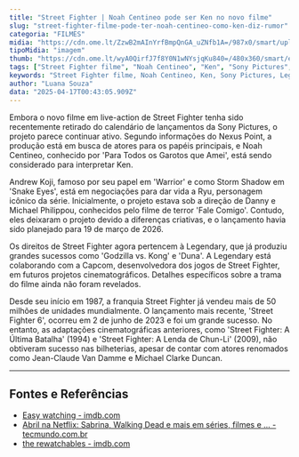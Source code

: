 ```yaml
---
title: "Street Fighter | Noah Centineo pode ser Ken no novo filme"
slug: "street-fighter-filme-pode-ter-noah-centineo-como-ken-diz-rumor"
categoria: "FILMES"
midia: "https://cdn.ome.lt/ZzwB2mAInYrfBmpQnGA_uZNfb1A=/987x0/smart/uploads/conteudo/fotos/noah-centineo-ken.png"
tipoMidia: "imagem"
thumb: "https://cdn.ome.lt/wyA0QirfJ7f8Y0N1wNYsjqKu840=/480x360/smart/extras/conteudos/noah-centineo-ken.png"
tags: ["Street Fighter filme", "Noah Centineo", "Ken", "Sony Pictures", "Legendary", "Capcom", "Andrew Koji", "Ryu"]
keywords: "Street Fighter filme, Noah Centineo, Ken, Sony Pictures, Legendary, Capcom, Andrew Koji, Ryu"
author: "Luana Souza"
data: "2025-04-17T00:43:05.909Z"
---
```


Embora o novo filme em live-action de Street Fighter tenha sido recentemente retirado do calendário de lançamentos da Sony Pictures, o projeto parece continuar ativo. Segundo informações do Nexus Point, a produção está em busca de atores para os papéis principais, e Noah Centineo, conhecido por 'Para Todos os Garotos que Amei', está sendo considerado para interpretar Ken.

Andrew Koji, famoso por seu papel em 'Warrior' e como Storm Shadow em 'Snake Eyes', está em negociações para dar vida a Ryu, personagem icônico da série. Inicialmente, o projeto estava sob a direção de Danny e Michael Philippou, conhecidos pelo filme de terror 'Fale Comigo'. Contudo, eles deixaram o projeto devido a diferenças criativas, e o lançamento havia sido planejado para 19 de março de 2026.

Os direitos de Street Fighter agora pertencem à Legendary, que já produziu grandes sucessos como 'Godzilla vs. Kong' e 'Duna'. A Legendary está colaborando com a Capcom, desenvolvedora dos jogos de Street Fighter, em futuros projetos cinematográficos. Detalhes específicos sobre a trama do filme ainda não foram revelados.

Desde seu início em 1987, a franquia Street Fighter já vendeu mais de 50 milhões de unidades mundialmente. O lançamento mais recente, 'Street Fighter 6', ocorreu em 2 de junho de 2023 e foi um grande sucesso. No entanto, as adaptações cinematográficas anteriores, como 'Street Fighter: A Última Batalha' (1994) e 'Street Fighter: A Lenda de Chun-Li' (2009), não obtiveram sucesso nas bilheterias, apesar de contar com atores renomados como Jean-Claude Van Damme e Michael Clarke Duncan.

---

## Fontes e Referências

- [Easy watching - imdb.com](https://www.imdb.com/pt/list/ls068658612/)
- [Abril na Netflix: Sabrina, Walking Dead e mais em séries, filmes e ... - tecmundo.com.br](https://www.tecmundo.com.br/cultura-geek/139729-abril-netflix-sabrina-walking-dead-series-filmes-animes.htm)
- [the rewatchables - imdb.com](https://www.imdb.com/pt/list/ls020438068/)